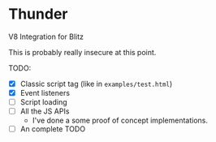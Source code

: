 # Thunder
V8 Integration for Blitz

This is probably really insecure at this point.

TODO:
- [x] Classic script tag (like in `examples/test.html`)
- [x] Event listeners
- [ ] Script loading
- [ ] All the JS APIs
  - I've done a some proof of concept implementations.
- [ ] An complete TODO
